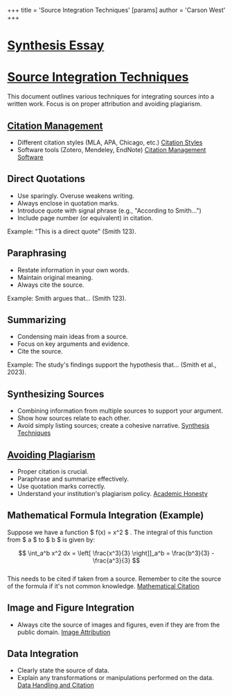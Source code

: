 +++
 title = 'Source Integration Techniques'
[params]
	author = 'Carson West'
+++
# [Synthesis Essay](./../synthesis-essay/)
# [Source Integration Techniques](./../source-integration-techniques/)

This document outlines various techniques for integrating sources into a written work.  Focus is on proper attribution and avoiding plagiarism.

## [Citation Management](./../citation-management/)

*   Different citation styles (MLA, APA, Chicago, etc.)  [Citation Styles](./../citation-styles/)
*   Software tools (Zotero, Mendeley, EndNote) [Citation Management Software](./../citation-management-software/)


## Direct Quotations

*   Use sparingly.  Overuse weakens writing.
*   Always enclose in quotation marks.
*   Introduce quote with signal phrase (e.g., "According to Smith...")
*   Include page number (or equivalent) in citation.

Example: "This is a direct quote" (Smith 123).


## Paraphrasing

*   Restate information in your own words.
*   Maintain original meaning.
*   Always cite the source.

Example: Smith argues that... (Smith 123).


## Summarizing

*   Condensing main ideas from a source.
*   Focus on key arguments and evidence.
*   Cite the source.

Example:  The study's findings support the hypothesis that... (Smith et al., 2023).


## Synthesizing Sources

*   Combining information from multiple sources to support your argument.
*   Show how sources relate to each other.
*   Avoid simply listing sources; create a cohesive narrative.  [Synthesis Techniques](./../synthesis-techniques/)


## [Avoiding Plagiarism](./../avoiding-plagiarism/)

*   Proper citation is crucial.
*   Paraphrase and summarize effectively.
*   Use quotation marks correctly.
*   Understand your institution's plagiarism policy. [Academic Honesty](./../academic-honesty/)


##  Mathematical Formula Integration (Example)

Suppose we have a function  $ f(x) = x^2 $ .  The integral of this function from  $ a $  to  $ b $  is given by:

 $$  \int_a^b x^2 dx = \left[ \frac{x^3}{3} \right]]_a^b = \frac{b^3}{3} - \frac{a^3}{3}  $$  
This needs to be cited if taken from a source.  Remember to cite the source of the formula if it's not common knowledge.  [Mathematical Citation](./../mathematical-citation/)


##  Image and Figure Integration

*   Always cite the source of images and figures, even if they are from the public domain. [Image Attribution](./../image-attribution/)


##  Data Integration

*   Clearly state the source of data.
*   Explain any transformations or manipulations performed on the data. [Data Handling and Citation](./../data-handling-and-citation/)

